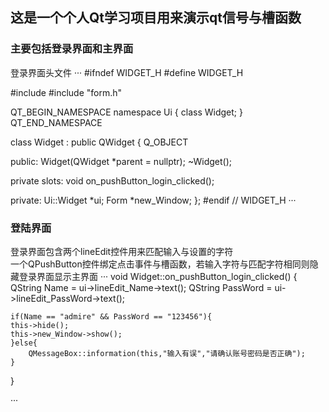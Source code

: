 ## 这是一个个人Qt学习项目用来演示qt信号与槽函数
### 主要包括登录界面和主界面
登录界面头文件
···
#ifndef WIDGET_H
#define WIDGET_H

#include <QWidget>
#include "form.h"

QT_BEGIN_NAMESPACE
namespace Ui {
class Widget;
}
QT_END_NAMESPACE

class Widget : public QWidget
{
    Q_OBJECT

public:
    Widget(QWidget *parent = nullptr);
    ~Widget();

private slots:
    void on_pushButton_login_clicked();

private:
    Ui::Widget *ui;
    Form *new_Window;
};
#endif // WIDGET_H
···


### 登陆界面
登录界面包含两个lineEdit控件用来匹配输入与设置的字符  
一个QPushButton控件绑定点击事件与槽函数，若输入字符与匹配字符相同则隐藏登录界面显示主界面
···
void Widget::on_pushButton_login_clicked()
{
    QString Name = ui->lineEdit_Name->text();
    QString PassWord = ui->lineEdit_PassWord->text();

    if(Name == "admire" && PassWord == "123456"){
    this->hide();
    this->new_Window->show();
    }else{
        QMessageBox::information(this,"输入有误","请确认账号密码是否正确");
    }
}

···

